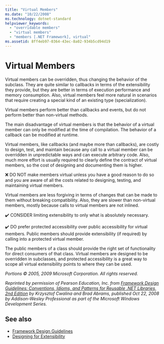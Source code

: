 ```yaml
---
title: "Virtual Members"
ms.date: "10/22/2008"
ms.technology: dotnet-standard
helpviewer_keywords:
  - "overridable members"
  - "virtual members"
  - "members [.NET Framework], virtual"
ms.assetid: 8ff4eb97-0364-43ec-8a02-934b5cd94d19
---
```

# Virtual Members
Virtual members can be overridden, thus changing the behavior of the subclass. They are quite similar to callbacks in terms of the extensibility they provide, but they are better in terms of execution performance and memory consumption. Also, virtual members feel more natural in scenarios that require creating a special kind of an existing type (specialization).

 Virtual members perform better than callbacks and events, but do not perform better than non-virtual methods.

 The main disadvantage of virtual members is that the behavior of a virtual member can only be modified at the time of compilation. The behavior of a callback can be modified at runtime.

 Virtual members, like callbacks (and maybe more than callbacks), are costly to design, test, and maintain because any call to a virtual member can be overridden in unpredictable ways and can execute arbitrary code. Also, much more effort is usually required to clearly define the contract of virtual members, so the cost of designing and documenting them is higher.

 ❌ DO NOT make members virtual unless you have a good reason to do so and you are aware of all the costs related to designing, testing, and maintaining virtual members.

 Virtual members are less forgiving in terms of changes that can be made to them without breaking compatibility. Also, they are slower than non-virtual members, mostly because calls to virtual members are not inlined.

 ✔️ CONSIDER limiting extensibility to only what is absolutely necessary.

 ✔️ DO prefer protected accessibility over public accessibility for virtual members. Public members should provide extensibility (if required) by calling into a protected virtual member.

 The public members of a class should provide the right set of functionality for direct consumers of that class. Virtual members are designed to be overridden in subclasses, and protected accessibility is a great way to scope all virtual extensibility points to where they can be used.

 *Portions © 2005, 2009 Microsoft Corporation. All rights reserved.*

 *Reprinted by permission of Pearson Education, Inc. from [Framework Design Guidelines: Conventions, Idioms, and Patterns for Reusable .NET Libraries, 2nd Edition](https://www.informit.com/store/framework-design-guidelines-conventions-idioms-and-9780321545619) by Krzysztof Cwalina and Brad Abrams, published Oct 22, 2008 by Addison-Wesley Professional as part of the Microsoft Windows Development Series.*

## See also

- [Framework Design Guidelines](index.md)
- [Designing for Extensibility](designing-for-extensibility.md)
